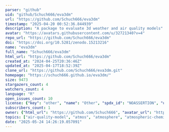 ```yaml
---
parser: "github"
uid: "github/Schuch666/eva3dm"
url: "https://github.com/Schuch666/eva3dm"
timestamp: "2025-04-20 00:52:36.844939"
description: "A package to evaluate 3d weather and air quality models"
avatar: "https://avatars.githubusercontent.com/u/32721340?v=4"
repo_url: "https://github.com/Schuch666/eva3dm"
doi: "https://doi.org/10.5281/zenodo.15213216"
name: "eva3dm"
full_name: "Schuch666/eva3dm"
html_url: "https://github.com/Schuch666/eva3dm"
created_at: "2024-04-25T20:36:46Z"
updated_at: "2025-04-17T18:52:39Z"
clone_url: "https://github.com/Schuch666/eva3dm.git"
homepage: "https://schuch666.github.io/eva3dm/"
size: 9473
stargazers_count: 4
watchers_count: 4
language: "R"
open_issues_count: 10
license: {"key": "other", "name": "Other", "spdx_id": "NOASSERTION", "url": null, "node_id": "MDc6TGljZW5zZTA="}
subscribers_count: 1
owner: {"html_url": "https://github.com/Schuch666", "avatar_url": "https://avatars.githubusercontent.com/u/32721340?v=4", "login": "Schuch666", "type": "User"}
topics: ["air-quality-model", "atmos", "atmosphere", "atmospheric-chemistry", "atmospheric-modelling", "atmospheric-models", "atmospheric-science", "evaluation", "model-evaluation", "model-evaluation-metrics", "wrf-chem", "air-quality-model-evaluation"]
date: "2025-05-24 14:26:19.057091"
---
```

